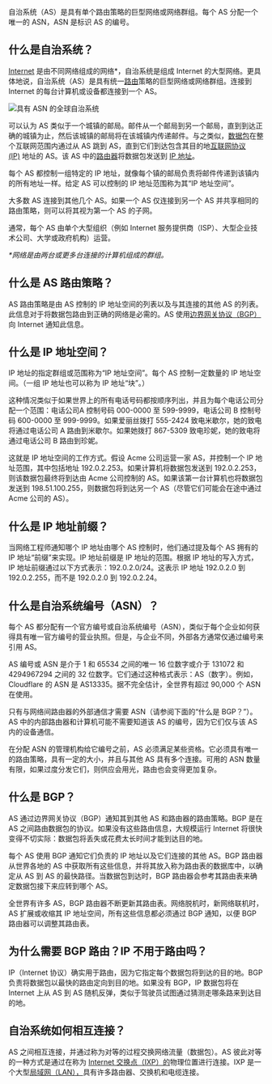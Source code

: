 自治系统（AS）是具有单个路由策略的巨型网络或网络群组。每个 AS 分配一个唯一的 ASN，ASN 是标识 AS 的编号。

## 什么是自治系统？

[Internet](https://www.cloudflare.com/learning/network-layer/how-does-the-internet-work/) 是由不同网络组成的网络*，自治系统是组成 Internet 的大型网络。更具体地说，自治系统（AS）是具有统一[路由](https://www.cloudflare.com/learning/network-layer/what-is-routing/)策略的巨型网络或网络群组。连接到 Internet 的每台计算机或设备都连接到一个 AS。

![具有 ASN 的全球自治系统](https://cf-assets.www.cloudflare.com/slt3lc6tev37/2VQ6NpacA6xXz9B8iAE7re/e06c5e47d5138d05b27c208a59373a30/autonomous-system-diagram.svg)

可以认为 AS 类似于一个城镇的邮局。邮件从一个邮局到另一个邮局，直到到达正确的城镇为止，然后该城镇的邮局将在该城镇内传递邮件。与之类似，[数据包](https://www.cloudflare.com/learning/network-layer/what-is-a-packet/)在整个互联网范围内通过从 AS 跳到 AS，直到它们到达包含其目的地[互联网协议 (IP)](https://www.cloudflare.com/learning/ddos/glossary/internet-protocol/) 地址的 AS。该 AS 中的[路由器](https://www.cloudflare.com/learning/network-layer/what-is-a-router/)将数据包发送到 [IP 地址](https://www.cloudflare.com/learning/dns/glossary/what-is-my-ip-address/)。

每个 AS 都控制一组特定的 IP 地址，就像每个镇的邮局负责将邮件传递到该镇内的所有地址一样。给定 AS 可以控制的 IP 地址范围称为其“IP 地址空间”。

大多数 AS 连接到其他几个 AS。如果一个 AS 仅连接到另一个 AS 并共享相同的路由策略，则可以将其视为第一个 AS 的子网。

通常，每个 AS 由单个大型组织（例如 Internet 服务提供商（ISP）、大型企业技术公司、大学或政府机构）运营。

_*网络是由两台或更多台连接的计算机组成的群组。_

## 什么是 AS 路由策略？

AS 路由策略是由 AS 控制的 IP 地址空间的列表以及与其连接的其他 AS 的列表。此信息对于将数据包路由到正确的网络是必需的。AS 使用[边界网关协议（BGP）](https://www.cloudflare.com/learning/security/glossary/what-is-bgp/)向 Internet 通知此信息。

## 什么是 IP 地址空间？

IP 地址的指定群组或范围称为“IP 地址空间”。每个 AS 控制一定数量的 IP 地址空间。（一组 IP 地址也可以称为 IP 地址“块”。）

这种情况类似于如果世界上的所有电话号码都按顺序列出，并且为每个电话公司分配一个范围：电话公司A 控制号码 000-0000 至 599-9999，电话公司 B 控制号码 600-0000 至 999-9999。如果爱丽丝拨打 555-2424 致电米歇尔，她的致电将通过电话公司 A 路由到米歇尔。如果她拨打 867-5309 致电珍妮，她的致电将通过电话公司 B 路由到珍妮。

这就是 IP 地址空间的工作方式。假设 Acme 公司运营一家 AS，并控制一个 IP 地址范围，其中包括地址 192.0.2.253。如果计算机将数据包发送到 192.0.2.253，则该数据包最终将到达由 Acme 公司控制的 AS。如果该第一台计算机也将数据包发送到 198.51.100.255，则数据包将到达另一个 AS（尽管它们可能会在途中通过 Acme 公司的 AS）。

## 什么是 IP 地址前缀？

当网络工程师通知哪个 IP 地址由哪个 AS 控制时，他们通过提及每个 AS 拥有的 IP 地址“前缀”来实现。IP 地址前缀是 IP 地址的范围。根据 IP 地址的写入方式，IP 地址前缀通过以下方式表示：192.0.2.0/24。这表示 IP 地址 192.0.2.0 到 192.0.2.255，而不是 192.0.2.0 到 192.0.2.24。

## 什么是自治系统编号（ASN）？

每个 AS 都分配有一个官方编号或自治系统编号（ASN），类似于每个企业如何获得具有唯一官方编号的营业执照。但是，与企业不同，外部各方通常仅通过编号来引用 AS。

AS 编号或 ASN 是介于 1 和 65534 之间的唯一 16 位数字或介于 131072 和 4294967294 之间的 32 位数字。它们通过这种格式表示：AS（数字）。例如，Cloudflare 的 ASN 是 AS13335。据不完全估计，全世界有超过 90,000 个 ASN 在使用。

只有与网络间路由器的外部通信才需要 ASN（请参阅下面的“什么是 BGP？”）。AS 中的内部路由器和计算机可能不需要知道该 AS 的编号，因为它们仅与该 AS 内的设备通信。

在分配 ASN 的管理机构给它编号之前，AS 必须满足某些资格。它必须具有唯一的路由策略，具有一定的大小，并且与其他 AS 具有多个连接。可用的 ASN 数量有限，如果过度分发它们，则供应会用光，路由也会变得更加复杂。

## 什么是 BGP？

AS 通过边界网关协议（BGP）通知其到其他 AS 和路由器的路由策略。BGP 是在 AS 之间路由数据包的协议。如果没有这些路由信息，大规模运行 Internet 将很快变得不切实际：数据包将丢失或花费太长时间才能到达目的地。

每个 AS 使用 BGP 通知它们负责的 IP 地址以及它们连接的其他 AS。BGP 路由器从世界各地的 AS 中获取所有这些信息，并将其放入称为路由表的数据库中，以确定从 AS 到 AS 的最快路径。当数据包到达时，BGP 路由器会参考其路由表来确定数据包接下来应转到哪个 AS。

全世界有许多 AS，BGP 路由器不断更新其路由表。网络脱机时，新网络联机时，AS 扩展或收缩其 IP 地址空间，所有这些信息都必须通过 BGP 通知，以便 BGP 路由器可以调整其路由表。

## 为什么需要 BGP 路由？IP 不用于路由吗？

IP（Internet 协议）确实用于路由，因为它指定每个数据包将到达的目的地。BGP 负责将数据包以最快的路由定向到目的地。如果没有 BGP，IP 数据包将在 Internet 上从 AS 到 AS 随机反弹，类似于驾驶员试图通过猜测走哪条路来到达目的地。

## 自治系统如何相互连接？

AS 之间相互连接，并通过称为对等的过程交换网络流量（数据包）。AS 彼此对等的一种方式是通过在称为 [Internet 交换点（IXP）的](https://www.cloudflare.com/learning/cdn/glossary/internet-exchange-point-ixp/)物理位置进行连接。IXP 是一个大型[局域网（LAN），](https://www.cloudflare.com/learning/network-layer/what-is-a-lan/)具有许多路由器、交换机和电缆连接。